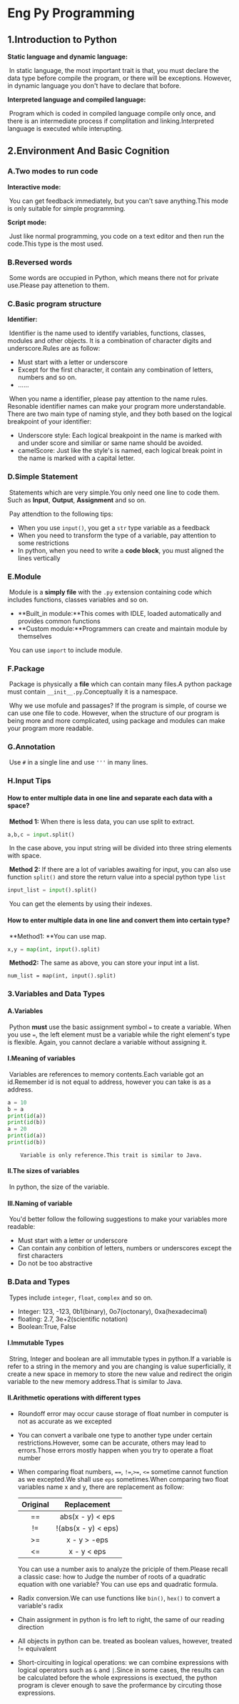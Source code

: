 # Eng Py Programming

## 1.Introduction to Python

**Static language and dynamic language:**

​		In static language, the most important trait is that, you must declare the data type before compile the program, or there will be exceptions. However, in dynamic language you don't have to declare that bofore.

**Interpreted language and compiled language:**

​		Program which is coded in compiled language compile only once, and there is an intermediate process if complitation and linking.Interpreted language is executed while interupting.

## 2.Environment And Basic Cognition

### **A.Two modes to run code**

**Interactive mode:**

​		You can get feedback immediately, but you can't save anything.This mode is only suitable for simple programming.

**Script mode:**

​		Just like normal programming, you code on a text editor and then run the code.This type is the most used.

### B.Reversed words

​		Some words are occupied in Python, which means there not for private use.Please pay attenetion to them.

### **C.Basic program structure**

**Identifier:**

​		Identifier is the name used to identify variables, functions, classes, modules and other objects. It is a combination of character digits and underscore.Rules are as follow:

- Must start with a letter or underscore
- Except for the first character, it contain any combination of letters, numbers and so on.
- ......

​		When you name a identifier, please pay attention to the name rules. Resonable identifier names can make your program more understandable. There are two main type of naming style, and they both based on the logical breakpoint of your identifier:

- Underscore style: Each logical breakpoint in the name is marked with and under score and similiar or same name should be avoided.
- camelScore: Just like the style's is named, each logical break point in the name is marked with a capital letter.

### **D.Simple Statement**

​		Statements which are very simple.You only need one line to code them. Such as **Input**, **Output**, **Assignment** and so on.

​		Pay attendtion to the following tips: 

- When you use `input()`, you get a `str` type variable as a feedback
- When you need to transform the type of a variable, pay attention to some restrictions
- In python, when you need to write a **code block**, you must aligned the lines vertically

### E.Module

​		Module is a **simply file** with the `.py` extension containing code which includes functions, classes variables and so on.

- **Built_in module:**This comes with IDLE, loaded automatically and provides common functions
- **Custom module:**Programmers can create and maintain module by themselves

​		You can use `import` to include module.

### F.Package

​		Package is physically a **file** which can contain many files.A python package must contain `__init__.py`.Conceptually it is a namespace.

​		Why we use mofule and passages? If the program is simple, of course we can use one file to code. However, when the structure of our program is being more and more complicated, using package and modules can make your program more readable.

### G.Annotation

​		Use `#` in a single line and use `'''` in many lines.

### H.Input Tips

#### How to enter multiple data in one line and separate each data with a space?

​		**Method 1:** When there is less data, you can use split to extract.

```python
a,b,c = input.split()
```

​		In the case above, you input string will be divided into three string elements with space.

​		**Method 2:** If there are a lot of variables awaiting for input, you can also use function `split()` and store the return value into a special python type `list`

```python
input_list = input().split()
```

​		You can get the elements by using their indexes.

#### How to enter multiple data in one line and convert them into certain type?

​		**Method1: **You can use map.

```python
x,y = map(int, input().split)
```

​		**Method2:** The same as above, you can store your input int a list.

```
num_list = map(int, input().split)
```

###  3.Variables and Data Types

#### A.Variables

​		Python **must** use the basic assignment symbol `=` to create a variable. When you use `=`, the left element must be a variable while the right element's type is flexible. Again, you cannot declare a variable without assigning it.

#### **I.Meaning of variables**

​		Variables are references to memory contents.Each variable got an id.Remember id is not equal to address, however you can take is as a address.

```Python
a = 10
b = a
print(id(a))
print(id(b))
a = 20
print(id(a))
print(id(b))
```

 		Variable is only reference.This trait is similar to Java.

#### II.The sizes of variables

​		In python, the size of the variable.

#### III.Naming of variable

​		You'd better follow the following suggestions to make your variables more readable:

- Must start with a letter or underscore
- Can contain any conbition of letters, numbers or underscores except the first characters
- Do not be too abstractive

### B.Data and Types

​		Types include `integer`, `float`, `complex` and so on.

- Integer: 123, -123, 0b1(binary), 0o7(octonary), 0xa(hexadecimal)
- floating: 2.7, 3e+2(scientific notation)
- Boolean:True, False

#### I.Immutable Types

​		String, Integer and boolean are all immutable types in python.If a variable is refer to a string in the memory and you are changing is value superficially, it create a new space in memory to store the new value and redirect the origin variable to the new memory address.That is similar to Java.

#### II.Arithmetic operations with different types

- Roundoff error may occur cause storage of float number in computer is not as accurate as we excepted

- You can convert a varibale one type to another type under certain restrictions.However, some can be accurate, others may lead to errors.Those errors mostly happen when you try to operate a float number

- When comparing float numbers, `==`, `!=`,`>=`, `<=` sometime cannot function as we excepted.We shall use `eps` sometimes.When comparing two float variables name x and y, there are replacement as follow:

  | Original |     Replacement     |
  | :------: | :-----------------: |
  |    ==    |  abs(x - y) < eps   |
  |    !=    | !(abs(x - y) < eps) |
  |    >=    |    x - y > -eps     |
  |    <=    |     x - y < eps     |

  You can use a number axis to analyze the priciple of them.Please recall a classic case: how to Judge the number of roots of a quadratic equation with one variable? You can use eps and quadratic formula.

- Radix conversion.We can use functions like `bin()`, `hex()` to convert a variable's radix

- Chain assignment in python is fro left to right, the same of our reading direction

- All objects in python can be. treated as boolean values, however, treated != equivalent

- Short-circuiting in logical operations: we can combine expressions with logical operators such as `&` and `|`.Since in some cases, the results can be calculated before the whole expressions is exectued, the python program is clever enough to save the profermance by circuting those expressions.
